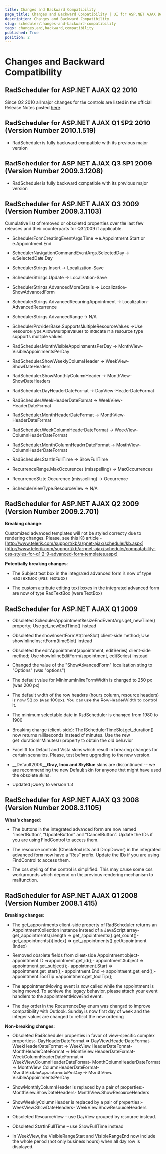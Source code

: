 ```yaml
---
title: Changes and Backward Compatibility
page_title: Changes and Backward Compatibility | UI for ASP.NET AJAX Documentation
description: Changes and Backward Compatibility
slug: scheduler/changes-and-backward-compatibility
tags: changes,and,backward,compatibility
published: True
position: 2
---
```


# Changes and Backward Compatibility



## RadScheduler for ASP.NET AJAX Q2 2010

Since Q2 2010 all major changes for the controls are listed in the official Release Notes posted [here](http://www.telerik.com/products/aspnet-ajax/whats-new/release-history.aspx).

## RadScheduler for ASP.NET AJAX Q1 SP2 2010 (Version Number 2010.1.519)

* RadScheduler is fully backward compatible with its previous major version

## RadScheduler for ASP.NET AJAX Q3 SP1 2009 (Version Number 2009.3.1208)

* RadScheduler is fully backward compatible with its previous major version

## RadScheduler for ASP.NET AJAX Q3 2009 (Version Number 2009.3.1103)

Cumulative list of removed or obsoleted properties over the last few releases and their counterparts for Q3 2009 if applicable.

* SchedulerFormCreatingEventArgs.Time ->e.Appointment.Start or e.Appointment.End

* SchedulerNavigationCommandEventArgs.SelectedDay -> e.SelectedDate.Day

* SchedulerStrings.Insert -> Localization-Save

* SchedulerStrings.Update -> Localization-Save

* SchedulerStrings.AdvancedMoreDetails -> Localization-ShowAdvancedForm

* SchedulerStrings.AdvancedRecurringAppointment -> Localization-AdvancedRecurrence

* SchedulerStrings.AdvancedRange -> N/A

* SchedulerProviderBase.SupportsMultipleResourceValues ->Use ResourceType.AllowMultipleValues to indicate if a resource type supports multiple values

* RadScheduler.MonthVisibleAppointmentsPerDay -> MonthView-VisibleAppointmentsPerDay

* RadScheduler.ShowWeeklyColumnHeader -> WeekView-ShowDateHeaders

* RadScheduler.ShowMonthlyColumnHeader -> MonthView-ShowDateHeaders

* RadScheduler.DayHeaderDateFormat -> DayView-HeaderDateFormat

* RadScheduler.WeekHeaderDateFormat -> WeekView-HeaderDateFormat

* RadScheduler.MonthHeaderDateFormat -> MonthView-HeaderDateFormat

* RadScheduler.WeekColumnHeaderDateFormat -> WeekView-ColumnHeaderDateFormat

* RadScheduler.MonthColumnHeaderDateFormat -> MonthView-ColumnHeaderDateFormat

* RadScheduler.StartInFullTime -> ShowFullTime

* RecurrenceRange.MaxOccurences (misspelling) -> MaxOccurrences

* RecurrenceState.Occurence (misspelling) -> Occurrence

* SchedulerViewType.ResourceView -> N/A



## RadScheduler for ASP.NET AJAX Q2 2009 (Version Number 2009.2.701)

__Breaking change__:

Customized advanced templates will not be styled correctly due to rendering changes. Please, see this KB article - [http://www.telerik.com/support/kb/aspnet-ajax/scheduler/kb.aspx](http://www.telerik.com/support/kb/aspnet-ajax/scheduler/compatability-css-styles-for-q1-2-9-advanced-form-templates.aspx)

__Potentially breaking changes__:

* The Subject text box in the integrated advanced form is now of type RadTextBox (was TextBox)

* The custom attribute editing text boxes in the integrated advanced form are now of type RadTextBox (were TextBox)

## RadScheduler for ASP.NET AJAX Q1 2009

* Obsoleted SchedulerAppointmentResizeEndEventArgs.get_newTime() property; Use get_newEndTime() instead

* Obsoleted the showInsertFormAt(timeSlot) client-side method; Use showInlineInsertForm(timeSlot) instead

* Obsoleted the editAppointment(appointment, editSeries) client-side method; Use showInlineEditForm(appointment, editSeries) instead

* Changed the value of the "ShowAdvancedForm" localization sting to "Options" (was "options")

* The default value for MinimumInlineFormWidth is changed to 250 px (was 200 px)

* The default width of the row headers (hours column, resource headers) is now 52 px (was 100px). You can use the RowHeaderWidth to control it.

* The minimum selectable date in RadScheduler is changed from 1980 to 1900

* Breaking change (client-side): The ISchedulerTimeSlot.get_duration() now returns milliseconds instead of minutes. Use the new get_durationInMinutes() property to obtain the old behavior

* Facelift for Default and Vista skins which result in breaking changes for certain scenarios. Please, test before upgrading to the new version.

* __Default2006,____Gray, Inox and SkyBlue__ skins are discontinued -- we are recommending the new Default skin for anyone that might have used the obsolete skins.

* Updated jQuery to version 1.3

## RadScheduler for ASP.NET AJAX Q3 2008 (Version Number 2008.3.1105)

__What’s changed__:

* The buttons in the integrated advanced form are now named “InsertButton”, “UpdateButton” and “CancelButton”. Update the IDs if you are using FindControl to access them.

* The resource controls (CheckBoxLists and DropDowns) in the integrated advanced form now have a “Res” prefix. Update the IDs if you are using FindControl to access them.

* The css styling of the control is simplified. This may cause some css workarounds which depend on the previous rendering mechanism to malfunction.



## RadScheduler for ASP.NET AJAX Q1 2008 (Version Number 2008.1.415)

__Breaking changes__:

* The get_appointments client-side property of RadScheduler returns an AppointmentCollection instance instead of a JavaScript array- get_appointments().length => get_appointments().get_count()- get_appointments()[index] => get_appointments().getAppointment (index)

* Removed obsolete fields from client-side Appointment object- appointment.ID =>appointment.get_id();- appointment.Subject => appointment.get_subject();- appointment.Start => appointment.get_start();- appointment.End => appointment.get_end();- appointment.ToolTip =appointment.get_toolTip();

* The appointmentMoving event is now called while the appointment is being moved. To achieve the legacy behavior, please attach your event handlers to the appointmentMoveEnd event.

* The day order in the RecurrenceDay enum was changed to improve compatibility with Outlook. Sunday is now first day of week and the integer values are changed to reflect the new ordering.

__Non-breaking changes__:

* Obsoleted RadScheduler properties in favor of view-specific complex properties:- DayHeaderDateFormat => DayView.HeaderDateFormat- WeekHeaderDateFormat => WeekView.HeaderDateFormat- MonthHeaderDateFormat => MonthView.HeaderDateFormat- WeekColumnHeaderDateFormat => WeekView.ColumnHeaderDateFormat- MonthColumnHeaderDateFormat => MonthView. ColumnHeaderDateFormat- MonthVisibleAppointmentsPerDay => MonthView. VisibleAppointmentsPerDay

* ShowMonthlyColumnHeader is replaced by a pair of properties:- MonthView.ShowDateHeaders- MonthView.ShowResourceHeaders

* ShowWeeklyColumnHeader is replaced by a pair of properties:- WeekView.ShowDateHeaders- WeekView.ShowResourceHeaders

* Obsoleted ResourceView – use DayView grouped by resource instead.

* Obsoleted StartInFullTime – use ShowFullTime instead.

* In WeekView, the VisibleRangeStart and VisibleRangeEnd now include the whole period (not only business hours) when all day row is displayed.


